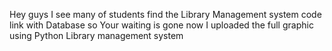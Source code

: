 Hey guys I see many of students find the Library Management system code link with Database so Your waiting is gone now I uploaded the full graphic using Python Library management system 
